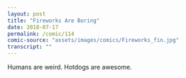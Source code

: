 ```yaml
---
layout: post
title: "Fireworks Are Boring"
date: 2018-07-17
permalink: /comic/114
comic-source: "assets/images/comics/Fireworks_fin.jpg"
transcript: ""
---
```


Humans are weird. 
Hotdogs are awesome.
